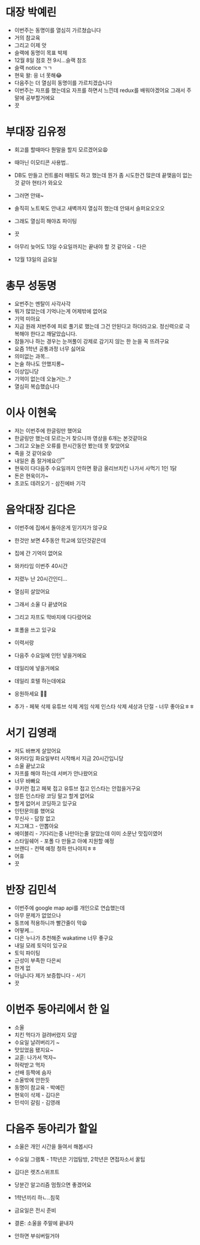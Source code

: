 # 대장 박예린

* 이번주는 동명이를 열심히 가르쳤습니다
* 거의 참교육
* 그리고 이제 앗
* 슬랙에 동명이 목표 박제
* 12월 8일 점호 전 9시...슬랙 참조
* 슬랙 notice ㄱㄱ
* 현욱 왈: 응 너 못해😂
* 다음주는 더 열심히 동명이를 가르치겠습니다
* 이번주는 자프를 했는데요 자프를 하면서 느낀데 redux를 배워야겠어요 그래서 주말에 공부할거에요
* 끗

# 부대장 김유정

* 회고를 할때마다 뭔말을 할지 모르겠어요😩

* 때아닌 이모티콘 사용법..
* DB도 만들고 컨트롤러 매핑도 하고 했는데 뭔가 좀 시도한건 많은데 끝맺음이 없는 것 같아 현타가 와요오
* 그러면 안돼~
* 솔직히 노트북도 안내고 새벽까지 열심히 했는데 안돼서 슬퍼요오오오
* 그래도 열심히 해야죠 파이팅
* 끗
* 아무리 늦어도 13일 수요일까지는 끝내야 할 것 같아요 - 다은
* 12월 13일의 금요일

# 총무 성동명

* 요번주는 멘탈이 사각사각
* 뭐가 많았는데 기억나는게 어제밖에 없어요
* 기억 미아요
* 지금 원래 저번주에 피로 풀기로 했는데 그건 안된다고 하더라고요. 정신력으로 극복해야 한다고 깨달았습니다.
* 잠들거나 하는 경우는 눈꺼풀이 강제로 감기지 않는 한 눈을 꼭 뜨려구요
* 요즘 1학년 공통과정 너무 싫어요
* 의미없는 과목...
* 논술 하나도 안했지롱~
* 이상입니당
* 기억이 없는데 오늘거는..?
* 열심히 복습했습니다

# 이사 이현욱

* 저는 이번주에 한글링만 했어요
* 한글링만 했는데 모르는거 찾으니까 영상을 6개는 본것같아요
* 그리고 오늘은 오류를 한시간동안 봤는데 못 찾았어요
* 죽을 것 같아요😵
* 내일은 좀 잘거에요😴
* 현욱이 다다음주 수요일까지 안하면 황금 올리브치킨 나가서 사먹기 1인 1닭
* 돈은 현욱이가~
* 초코도 데려오기 - 삼진에바 기각

# 음악대장 김다은

* 이번주에 집에서 돌아온게 믿기지가 않구요
* 한것만 보면 4주동안 학교에 있던것같은데
* 집에 간 기억이 없어요
* 와카타임 이번주 40시간
* 지렸누 난 20시간인디...
* 열심히 살았어요
* 그래서 소울 다 끝냈어요
* 그리고 자프도 막바지에 다다랐어요
* 포폴을 쓰고 있구요
* 이력서랑
* 다음주 수요일에 인턴 넣을거에요
* 데일리에 넣을거에요
* 데일리 호텔 하는데에요

* 응원하세요 👏🏿
* 추가 - 페북 삭제 유튜브 삭제 게임 삭제 인스타 삭제 세상과 단절 - 너무 좋아요ㅎㅎ

# 서기 김영래

* 저도 바쁘게 살았어요
* 와카타임 화요일부터 시작해서 지금 20시간입니당
* 소울 끝났고요
* 자프를 해야 하는데 서버가 안나왔어요
* 너무 바빠요
* 쿠키런 접고 페북 접고 유튜브 접고 인스타는 안접을거구요
* 암튼 인스타랑 코딩 말고 할게 없어요
* 할게 없어서 코딩하고 있구요
* 인턴문의를 했어요
* 무신사 - 답장 없고
* 지그재그 - 안뽑아요
* 에이블리 - 기다리는중 나만아는줄 알았는데 이미 소문난 맛집이였어
* 스타일쉐어 - 포폴 다 만들고 아예 지원할 예정
* 브랜디 - 컨택 예정 청하 만나야지ㅎㅎ
* 어휴
* 끗



# 반장 김민석

* 이번주에 google map api를 개인으로 연습했는데
* 아무 문제가 없었으나
* 동프에 적용하니까 빨간줄이 막😫
* 어떻케...
* 다은 누나가 추천해준 wakatime 너무 좋구요
* 내일 모레 토익이 있구요
* 토익 파이팅
* 근성이 부족한 다은씨
* 한게 없
* 아닙니다 제가 보증합니다 - 서기
* 끗

# 이번주 동아리에서 한 일

* 소울
* 치킨 먹다가 걸려버렸지 모얌
* 수요일 날려버리기 ~
* 맛있었음 됐지요~
* 교훈: 나가서 먹자~
* 허락받고 먹자
* 선배 등짝에 숨자
* 소울밖에 안한듯
* 동명이 참교육 - 박예린
* 현욱이 삭제 - 김다은
* 민석이 갈림 - 김영래

# 다음주 동아리가 할일

* 소울은 개인 시간을 들여서 해봅시다
* 수요일 그램톡 - 1학년은 기업탐방, 2학년은 면접자소서 꿀팁
* 김다은 렛츠스위프트
* 당분간 알고리즘 멈췄으면 좋겠어요
* 1학년끼리 하ㄴ..침묵

* 금요일은 전시 준비
* 결론: 소울을 주말에 끝내자
* 안하면 부숴버릴거야